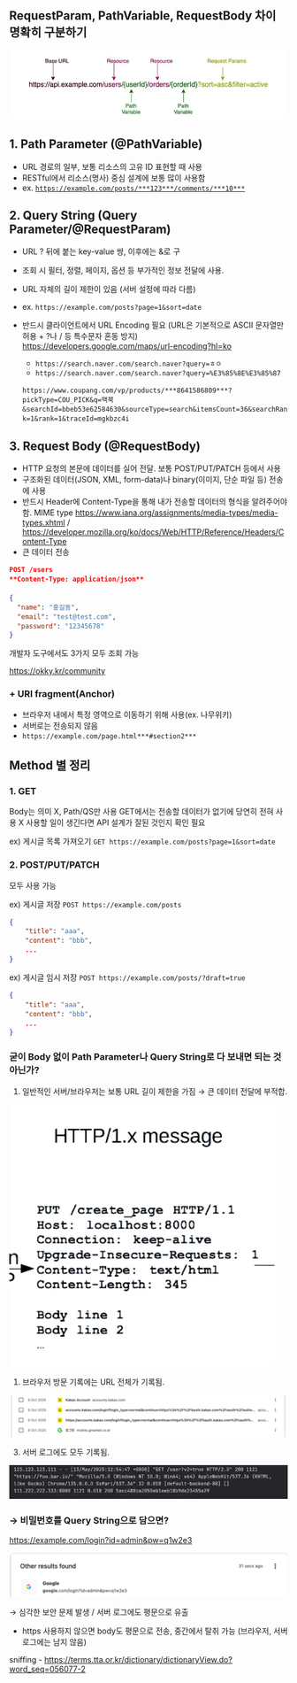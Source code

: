 ## RequestParam, PathVariable, RequestBody 차이 명확히 구분하기

![이미지](uri.png)

## 1. Path Parameter (@PathVariable)

- URL 경로의 일부,  보통 리소스의 고유 ID 표현할 때 사용
- RESTful에서 리소스(명사) 중심 설계에 보통 많이 사용함
- ex. [`https://example.com/posts/***123***/comments/***10***`](https://example.com/posts/123/comments/10)

## 2. Query String (Query Parameter/@RequestParam)

- URL ? 뒤에 붙는 key-value 쌍, 이후에는 &로 구
- 조회 시 필터, 정렬, 페이지, 옵션 등 부가적인 정보 전달에 사용.
- URL 자체의 길이 제한이 있음 (서버 설정에 따라 다름)
- ex. `https://example.com/posts?page=1&sort=date`
- 반드시 클라이언트에서 URL Encoding 필요 (URL은 기본적으로 ASCII 문자열만 허용 + ?나 / 등 특수문자 혼동 방지) https://developers.google.com/maps/url-encoding?hl=ko
    - `https://search.naver.com/search.naver?query=ㅎㅇ`
    - `https://search.naver.com/search.naver?query=%E3%85%8E%E3%85%87`
    
    `https://www.coupang.com/vp/products/***8641586809***?pickType=COU_PICK&q=맥북&searchId=bbeb53e62584630&sourceType=search&itemsCount=36&searchRank=1&rank=1&traceId=mgkbzc4i`
    

## 3. Request Body (@RequestBody)

- HTTP 요청의 본문에 데이터를 실어 전달. 보통 POST/PUT/PATCH 등에서 사용
- 구조화된 데이터(JSON, XML, form-data)나 binary(이미지, 단순 파일 등) 전송에 사용
- 반드시 Header에 Content-Type을 통해 내가 전송할 데이터의 형식을 알려주어야 함. 
MIME type https://www.iana.org/assignments/media-types/media-types.xhtml / https://developer.mozilla.org/ko/docs/Web/HTTP/Reference/Headers/Content-Type
- 큰 데이터 전송

```json
POST /users
**Content-Type: application/json**

{
  "name": "홍길동",
  "email": "test@test.com",
  "password": "12345678"
}

```

개발자 도구에서도 3가지 모두 조회 가능

 https://okky.kr/community

### + **URI fragment(Anchor)**

- 브라우저 내에서 특정 영역으로 이동하기 위해 사용(ex. 나무위키)
- 서버로는 전송되지 않음
- `https://example.com/page.html***#section2***`

## Method 별 정리

### 1. GET

Body는 의미 X, Path/QS만 사용
GET에서는 전송할 데이터가 없기에 당연히 전혀 사용 X
사용할 일이 생긴다면 API 설계가 잘된 것인지 확인 필요

ex) 게시글 목록 가져오기 `GET https://example.com/posts?page=1&sort=date`

### 2. POST/PUT/PATCH

모두 사용 가능

ex) 게시글 저장 `POST https://example.com/posts` 

```json
{
	"title": "aaa",
	"content": "bbb",
	...
}
```

ex) 게시글 임시 저장 `POST https://example.com/posts/?draft=true` 

```json
{
	"title": "aaa",
	"content": "bbb",
	...
}
```

### 굳이 Body 없이 Path Parameter나 Query String로 다 보내면 되는 것 아닌가?

1. 일반적인 서버/브라우저는 보통 URL 길이 제한을 가짐 → 큰 데이터 전달에 부적합.

![image.png](http_message.png)

1. 브라우저 방문 기록에는 URL 전체가 기록됨.

![image.png](history.png)

3. 서버 로그에도 모두 기록됨.

![image.png](log.png)

### → 비밀번호를 Query String으로 담으면?

https://example.com/login?id=admin&pw=q1w2e3

![image.png](query_string.png)

→ 심각한 보안 문제 발생 / 서버 로그에도 평문으로 유출

+ https 사용하지 않으면 body도 평문으로 전송, 중간에서 탈취 가능 (브라우저, 서버 로그에는 남지 않음)

sniffing - https://terms.tta.or.kr/dictionary/dictionaryView.do?word_seq=056077-2